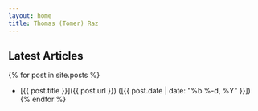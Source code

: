 ```yaml
---
layout: home
title: Thomas (Tomer) Raz
---
```


## Latest Articles

{% for post in site.posts %}
- [{{ post.title }}]({{ post.url }}) ([{{ post.date | date: "%b %-d, %Y" }}])
{% endfor %}

